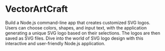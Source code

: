 # VectorArtCraft
Build a Node.js command-line app that creates customized SVG logos. Users can choose colors, shapes, and input text, with the application generating a unique SVG logo based on their selections. The logos are then saved as SVG files. Dive into the world of SVG logo design with this interactive and user-friendly Node.js application.
